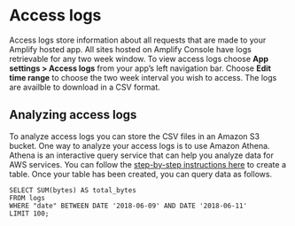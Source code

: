 # Access logs<a name="access-logs"></a>

Access logs store information about all requests that are made to your Amplify hosted app\. All sites hosted on Amplify Console have logs retrievable for any two week window\. To view access logs choose **App settings > Access logs** from your app’s left navigation bar\. Choose **Edit time range** to choose the two week interval you wish to access\. The logs are availble to download in a CSV format\.

## Analyzing access logs<a name="analyzing-access-logs"></a>

To analyze access logs you can store the CSV files in an Amazon S3 bucket\. One way to analyze your access logs is to use Amazon Athena\. Athena is an interactive query service that can help you analyze data for AWS services\. You can follow the [step\-by\-step instructions here](https://docs.aws.amazon.com/athena/latest/ug/cloudfront-logs.html#create-cloudfront-table) to create a table\. Once your table has been created, you can query data as follows\.

```
SELECT SUM(bytes) AS total_bytes
FROM logs
WHERE "date" BETWEEN DATE '2018-06-09' AND DATE '2018-06-11'
LIMIT 100;
```